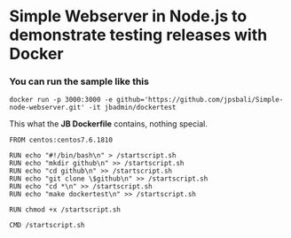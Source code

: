 # Simple Webserver in Node.js to demonstrate testing releases with Docker

### You can run the sample like this

`docker run -p 3000:3000 -e github='https://github.com/jpsbali/Simple-node-webserver.git' -it jbadmin/dockertest`

This what the **JB Dockerfile** contains, nothing special.

```
FROM centos:centos7.6.1810

RUN echo "#!/bin/bash\n" > /startscript.sh
RUN echo "mkdir github\n" >> /startscript.sh
RUN echo "cd github\n" >> /startscript.sh
RUN echo "git clone \$github\n" >> /startscript.sh
RUN echo "cd *\n" >> /startscript.sh
RUN echo "make dockertest\n" >> /startscript.sh

RUN chmod +x /startscript.sh

CMD /startscript.sh

```
